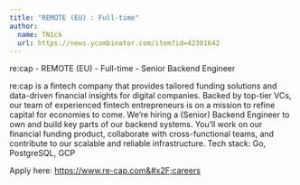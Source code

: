 ```yaml
---
title: "REMOTE (EU) : Full-time"
author:
  name: TN1ck
  url: https://news.ycombinator.com/item?id=42301642
---
```

re:cap - REMOTE (EU) - Full-time - Senior Backend Engineer

re:cap is a fintech company that provides tailored funding solutions and data-driven financial insights for digital companies. Backed by top-tier VCs, our team of experienced fintech entrepreneurs is on a mission to refine capital for economies to come.
We’re hiring a (Senior) Backend Engineer to own and build key parts of our backend systems. You’ll work on our financial funding product, collaborate with cross-functional teams, and contribute to our scalable and reliable infrastructure.
Tech stack: Go, PostgreSQL, GCP

Apply here: <a href="https:&#x2F;&#x2F;www.re-cap.com&#x2F;careers" rel="nofollow">https:&#x2F;&#x2F;www.re-cap.com&#x2F;careers</a>
<JobApplication />
